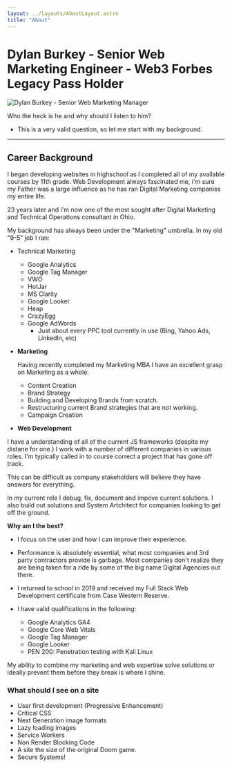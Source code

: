 ```yaml
---
layout: ../layouts/AboutLayout.astro
title: "About"
---
```


# Dylan Burkey - Senior Web Marketing Engineer - Web3 Forbes Legacy Pass Holder



![Dylan Burkey - Senior Web Marketing Manager](@assets/images/dylan-burkey.jpg)


Who the heck is he and why should I listen to him?

- This is a very valid question, so let me start with my background.

---

## Career Background

I began developing websites in highschool as I completed all of my available courses by 11th grade. Web Development always fascinated me, i'm sure my Father
was a large influence as he has ran Digital Marketing companies my entire life.

23 years later and i'm now one of the most sought after Digital Marketing and Technical Operations consultant in Ohio.

My background has always been under the "Marketing" umbrella. In my old "9-5" job I ran:

- Technical Marketing
  - Google Analytics
  - Google Tag Manager
  - VWO
  - HotJar
  - MS Clarity
  - Google Looker
  - Heap
  - CrazyEgg
  - Google AdWords
    - Just about every PPC tool currently in use (Bing, Yahoo Ads, LinkedIn, etc)

- **Marketing**
  
  Having recently completed my Marketing MBA I have an excellent grasp on Marketing as a whole.

  - Content Creation
  - Brand Strategy
  - Building and Developing Brands from scratch.
  - Restructuring current Brand strategies that are not working.
  - Campaign Creation
  
- **Web Development**
  
I have a understanding of all of the current JS frameworks (despite my distane for one.) I work with a number of different companies in various roles. I'm typically called in to course correct a project that has gone off track.

This can be difficult as company stakeholders will believe they have answers for everything.

In my current role I debug, fix, document and impove current solutions. I also build out solutions and System Artchitect for companies looking to get off the ground.

**Why am I the best?**

- I focus on the user and how I can improve their experience.
- Performance is absolutely essential, what most companies and 3rd party contractors provide is garbage. Most companies don't realize they are being taken for a ride by some of the big name Digital Agencies out there.

- I returned to school in 2019 and received my Full Stack Web Development certificate from Case Western Reserve.
- I have valid qualifications in the following:
  - Google Analytics GA4
  - Google Core Web Vitals
  - Google Tag Manager
  - Google Looker
  - PEN 200: Penetration testing with Kali Linux

My ability to combine my marketing and web expertise solve solutions or ideally prevent them before they break is where I shine.

### What should I see on a site

- User first development (Progressive Enhancement)
- Critical CSS
- Next Generation image formats
- Lazy loading images
- Service Workers
- Non Render Blocking Code
- A site the size of the original Doom game.
- Secure Systems!
